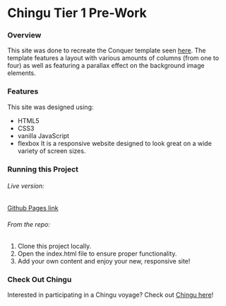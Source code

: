 # Chingu Tier 1 Pre-Work

### Overview
This site was done to recreate the Conquer template seen [here](https://www.free-css.com/free-css-templates/page196/conquer).
The template features a layout with various amounts of columns (from one to four) as well as featuring a parallax effect on the background image elements.

### Features
This site was designed using:
- HTML5
- CSS3
- vanilla JavaScript
- flexbox
It is a responsive website designed to look great on a wide variety of screen sizes.

### Running this Project

###### Live version:

[Github Pages link](https://whimsicurl-creations.github.io/chingu-pre-work/)

###### From the repo:
1. Clone this project locally.
2. Open the index.html file to ensure proper functionality.
3. Add your own content and enjoy your new, responsive site!

### Check Out Chingu
Interested in participating in a Chingu voyage?  Check out [Chingu here](https://chingu.io/)!
